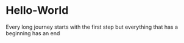 # Hello-World
Every long journey starts with the first step
but everything that has a beginning has an end
